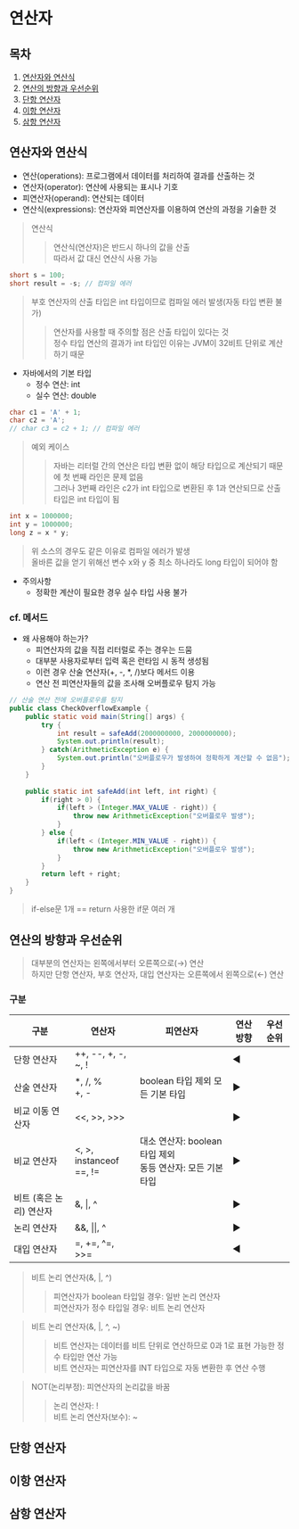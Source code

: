 연산자
====

## 목차
1. [연산자와 연산식](#연산자와-연산식)
2. [연산의 방향과 우선순위](#연산의-방향과-우선순위)
3. [단항 연산자](#단항-연산자)
4. [이항 연산자](#이항-연산자)
5. [삼항 연산자](#삼항-연산자)

## 연산자와 연산식
+ 연산(operations): 프로그램에서 데이터를 처리하여 결과를 산출하는 것
+ 연산자(operator): 연산에 사용되는 표시나 기호
+ 피연산자(operand): 연산되는 데이터
+ 연산식(expressions): 연산자와 피연산자를 이용하여 연산의 과정을 기술한 것

> 연산식
>> 연산식(연산자)은 반드시 하나의 값을 산출  
>> 따라서 값 대신 연산식 사용 가능  

```java
short s = 100;
short result = -s; // 컴파일 에러
```

> 부호 연산자의 산출 타입은 int 타입이므로 컴파일 에러 발생(자동 타입 변환 불가)
>> 연산자를 사용할 때 주의할 점은 산출 타입이 있다는 것  
>> 정수 타입 연산의 결과가 int 타입인 이유는 JVM이 32비트 단위로 계산하기 때문  

+ 자바에서의 기본 타입
	+ 정수 연산: int  
	+ 실수 연산: double  

```java
char c1 = 'A' + 1;
char c2 = 'A';
// char c3 = c2 + 1; // 컴파일 에러
```

> 예외 케이스
>> 자바는 리터럴 간의 연산은 타입 변환 없이 해당 타입으로 계산되기 때문에 첫 번째 라인은 문제 없음  
>> 그러나 3번째 라인은 c2가 int 타입으로 변환된 후 1과 연산되므로 산출 타입은 int 타입이 됨  

```java
int x = 1000000;
int y = 1000000;
long z = x * y;
```

> 위 소스의 경우도 같은 이유로 컴파일 에러가 발생  
> 올바른 값을 얻기 위해선 변수 x와 y 중 최소 하나라도 long 타입이 되어야 함  

+ 주의사항
	+ 정확한 계산이 필요한 경우 실수 타입 사용 불가

### cf. 메서드
+ 왜 사용해야 하는가?
	+ 피연산자의 값을 직접 리터럴로 주는 경우는 드뭄
	+ 대부분 사용자로부터 입력 혹은 런타임 시 동적 생성됨
	+ 이런 경우 산술 연산자(+, -, \*, /)보다 메서드 이용
	+ 연산 전 피연산자들의 값을 조사해 오버플로우 탐지 가능

```java
// 산술 연산 전에 오버플로우를 탐지
public class CheckOverflowExample {
	public static void main(String[] args) {
		try {
			int result = safeAdd(2000000000, 2000000000);
			System.out.println(result);
		} catch(ArithmeticException e) {
			System.out.println("오버플로우가 발생하여 정확하게 계산할 수 없음");
		}
	}
	
	public static int safeAdd(int left, int right) {
		if(right > 0) {
			if(left > (Integer.MAX_VALUE - right)) {
				throw new ArithmeticException("오버플로우 발생");
			}
		} else {
			if(left < (Integer.MIN_VALUE - right)) {
				throw new ArithmeticException("오버플로우 발생");
			}
		}
		return left + right;
	}
}
```

> if-else문 1개 == return 사용한 if문 여러 개

## 연산의 방향과 우선순위
> 대부분의 연산자는 왼쪽에서부터 오른쪽으로(→) 연산  
> 하지만 단항 연산자, 부호 연산자, 대입 연산자는 오른쪽에서 왼쪽으로(←) 연산  

### 구분
| 구분 | 연산자 | 피연산자 | 연산 방향 | 우선순위 |
| -- | -- | -- | ----- | ---- |
| 단항 연산자 | ++, --, +, -, ~, ! | | ◀ | |
| 산술 연산자 | \*, /, % </br> +, - | boolean 타입 제외 모든 기본 타입 | ▶ | |
| 비교 이동 연산자 | <<, >>, >>> | | ▶ | |
| 비교 연산자 | <, >, instanceof </br> ==, != | 대소 연산자: boolean 타입 제외 </br> 동등 연산자: 모든 기본 타입 | ▶ | |
| 비트 (혹은 논리) 연산자 | &, \|, ^ | | ▶ | |
| 논리 연산자 | &&, \|\|, ^ | | ▶ | |
| 대입 연산자 | =, +=, ^=, >>= | | ◀ | |  

> 비트 논리 연산자(&, |, ^)  
>> 피연산자가 boolean 타입일 경우: 일반 논리 연산자  
>> 피연산자가 정수 타입일 경우: 비트 논리 연산자  

> 비트 논리 연산자(&, |, ^, ~)
>> 비트 연산자는 데이터를 비트 단위로 연산하므로 0과 1로 표현 가능한 정수 타입만 연산 가능  
>> 비트 연산자는 피연산자를 INT 타입으로 자동 변환한 후 연산 수행  

> NOT(논리부정): 피연산자의 논리값을 바꿈  
>> 논리 연산자: !  
>> 비트 논리 연산자(보수): ~  

## 단항 연산자

## 이항 연산자

## 삼항 연산자

